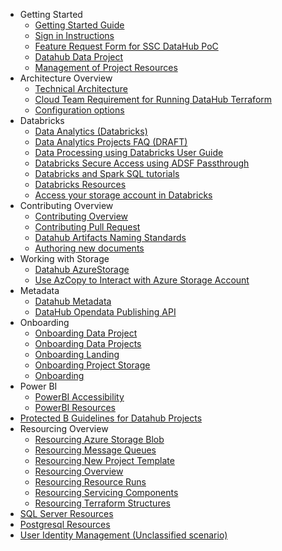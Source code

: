   - Getting Started
    - [Getting Started Guide](/1---Getting-Started-Guide.md)
    - [Sign in Instructions](/2---Sign-in-Instructions.md)
    - [Feature Request Form for SSC DataHub PoC](/3---Feature-Request-Form-for-SSC-DataHub-PoC.md)
    - [Datahub Data Project](/Datahub-Data-Project.md)
    - [Management of Project Resources](/Management-of-Project-Resources.md)
  - Architecture Overview
    - [Technical Architecture](/Architecture/Overall_Architecture.md)
    - [Cloud Team Requirement for Running DataHub Terraform](/Cloud-Team-Requirement-for-Running-DataHub-Terraform.md)
    - [Configuration options](/Configuration-options.md)
  - Databricks
    - [Data Analytics (Databricks)](/Data-Analytics-(Databricks).md)
    - [Data Analytics Projects   FAQ (DRAFT)](/Data-Analytics-Projects---FAQ-(DRAFT).md)
    - [Data Processing using Databricks   User Guide](/Data-Processing-using-Databricks---User-Guide.md)
    - [Databricks   Secure Access using ADSF Passthrough](/Databricks---Secure-Access-using-ADSF-Passthrough.md)
    - [Databricks and Spark SQL tutorials](/Databricks-and-Spark-SQL-tutorials.md)
    - [Databricks Resources](/Databricks-Resources.md)
    - [Access your storage account in Databricks](/Access-your-storage-account-in-Databricks.md)
  - Contributing Overview
    - [Contributing Overview](/Contributing/Contributing-Overview.md)
    - [Contributing Pull Request](/Contributing/Contributing-Pull-Request.md)
    - [Datahub Artifacts Naming Standards](/Datahub-Artifacts-Naming-Standards.md)
    - [Authoring new documents](/Contributing/Authoring-Documentation.md)
  - Working with Storage
    - [Datahub AzureStorage](/Datahub-AzureStorage.md)
    - [Use AzCopy to Interact with Azure Storage Account](/Use-AzCopy-to-Interact-with-Azure-Storage-Account.md)
  - Metadata
    - [Datahub Metadata](/Datahub-Metadata.md)
    - [DataHub Opendata Publishing API](/DataHub-Opendata-Publishing-API.md)
  - Onboarding
    - [Onboarding Data Project](/Onboarding---Data-Project.md)
    - [Onboarding Data Projects](/Onboarding---Data-Projects.md)
    - [Onboarding Landing](/Onboarding---Landing.md)
    - [Onboarding Project Storage](/Onboarding---Project-Storage.md)
    - [Onboarding](/Onboarding.md)
  - Power BI
    - [PowerBI Accessibility](/PowerBI-Accessibility.md)
    - [PowerBI Resources](/PowerBI-Resources.md)
  - [Protected B Guidelines for Datahub Projects](/Protected-B-Guidelines-for-Datahub-Projects.md)
  - Resourcing Overview
    - [Resourcing Azure Storage Blob](/Resourcing/Resourcing-Azure-Storage-Blob.md)
    - [Resourcing Message Queues](/Resourcing/Resourcing-Message-Queues.md)
    - [Resourcing New Project Template](/Resourcing/Resourcing-New-Project-Template.md)
    - [Resourcing Overview](/Resourcing/Resourcing-Overview.md)
    - [Resourcing Resource Runs](/Resourcing/Resourcing-Resource-Runs.md)
    - [Resourcing Servicing Components](/Resourcing/Resourcing-Servicing-Components.md)
    - [Resourcing Terraform Structures](/Resourcing/Resourcing-Terraform-Structures.md)
  - [SQL Server Resources](/SQL-Server-Resources.md)
  - [Postgresql Resources](/Postgresql-Resources.md)
  - [User Identity Management (Unclassified scenario)](/User-Identity-Management-(Unclassified-scenario).md)
